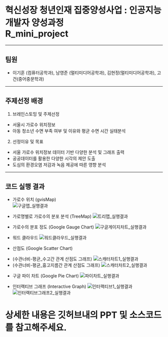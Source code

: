# 혁신성장 청년인재 집중양성사업 : 인공지능 개발자 양성과정<br>R_mini_project
***
## 팀원
* 이기훈 (컴퓨터공학과), 남영준 (멀티미디어공학과), 김현정(멀티미디어공학과), 고건(중어중문학과)
***
## 주제선정 배경
1. 브레인스토밍 및 주제선정
- 서울시 가로수 위치정보
- 아동 청소년 수면 부족 여부 및 이유와 평균 수면 시간 실태분석
2. 선정이유 및 목표
- 서울 가로수 위치정보 데이터 기반 다양한 분석 및 그래프 출력
- 공공데이터를 활용한 다양한 시각의 제안 도출
- 도심의 환경오염 저감과 녹음 제공에 따른 영향 분석
***
## 코드 실행 결과
* 가로수 위치 (gvisMap)<br>
![구글맵_실행결과](https://user-images.githubusercontent.com/53985471/144692378-c5b7c043-0a88-46f1-b827-a635f329f030.png)

* 가로명별로 가로수의 분포 분석 (TreeMap)
![트리맵_실행결과](https://user-images.githubusercontent.com/53985471/144693009-6644a717-c6d7-48c2-994d-93a7be98a52c.png)

* 가로수의 분포 정도 (Google Gauge Chart)
![구글게이지차트_실행결과](https://user-images.githubusercontent.com/53985471/144693050-aee3c0f6-975f-4e01-8b7f-17cb134505bd.png)

* 워드 클라우드
![워드클라우드_실행결과](https://user-images.githubusercontent.com/53985471/144693070-d6c1f260-3316-4b8b-a5af-c223b6f0d5a6.png)

* 산점도 (Google Scatter Chart)
- (수관너비-평균_수고간 관계 산점도 그래프)
![스캐터차트1_실행결과](https://user-images.githubusercontent.com/53985471/144693103-6639493f-d810-458a-979d-7cd5d31439ae.png)
- (수관너비-평균_흉고지름간 관계 산점도 그래프)
![스캐터차트2_실행결과](https://user-images.githubusercontent.com/53985471/144693107-73226821-2c85-45bd-b618-b65b17a4f99f.png)

* 구글 파이 차트 (Google Pie Chart)
![파이차트_실행결과](https://user-images.githubusercontent.com/53985471/144693161-dfce649b-a5da-4ea7-afcd-34c9bdcc0727.png)

* 인터랙티브 그래프 (Interactive Graph)
![인터랙티브1_실행결과](https://user-images.githubusercontent.com/53985471/144693183-ba4e8499-d293-46d7-923d-587b8383b4e1.png)
![인터랙티브그래프2_실행결과](https://user-images.githubusercontent.com/53985471/144693198-8fb3dd5d-5150-4536-940a-cf6a1311deee.png)

# 상세한 내용은 깃허브내의 PPT 및 소스코드를 참고해주세요.


